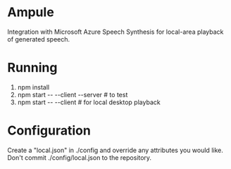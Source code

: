 # Ampule

Integration with Microsoft Azure Speech Synthesis for local-area playback of generated speech.

# Running

1. npm install
2. npm start -- --client --server # to test
3. npm start -- --client # for local desktop playback

# Configuration

Create a "local.json" in ./config and override any attributes you would like. Don't commit ./config/local.json to the repository.
